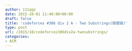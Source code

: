 ```yaml
---
author: 111qqz
date: 2015-10-01 11:40:00+00:00
draft: false
title: 'codeforces #306 div 2 A - Two Substrings(随便搞)'
type: post
url: /2015/10/codeforces306div2a-twosubstrings/
categories:
- ACM
---
```


